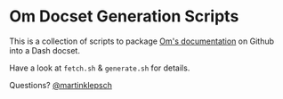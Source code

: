 # Om Docset Generation Scripts

This is a collection of scripts to package
[Om's documentation](https://github.com/swannodette/om/wiki/Documentation)
on Github into a Dash docset.

Have a look at `fetch.sh` & `generate.sh` for details.

Questions? [@martinklepsch](https://twitter.com/martinklepsch)
